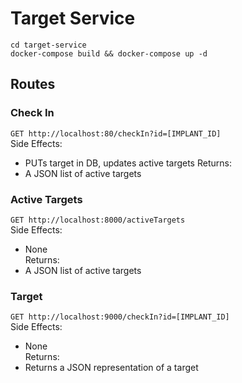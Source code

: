 # Target Service
```
cd target-service
docker-compose build && docker-compose up -d
```  

## Routes
### Check In
```GET http://localhost:80/checkIn?id=[IMPLANT_ID]```  
Side Effects:
- PUTs target in DB, updates active targets
Returns:
- A JSON list of active targets

### Active Targets
```GET http://localhost:8000/activeTargets```  
Side Effects: 
- None  
Returns:
- A JSON list of active targets

### Target
```GET http://localhost:9000/checkIn?id=[IMPLANT_ID]```  
Side Effects:
- None  
Returns:
- Returns a JSON representation of a target
